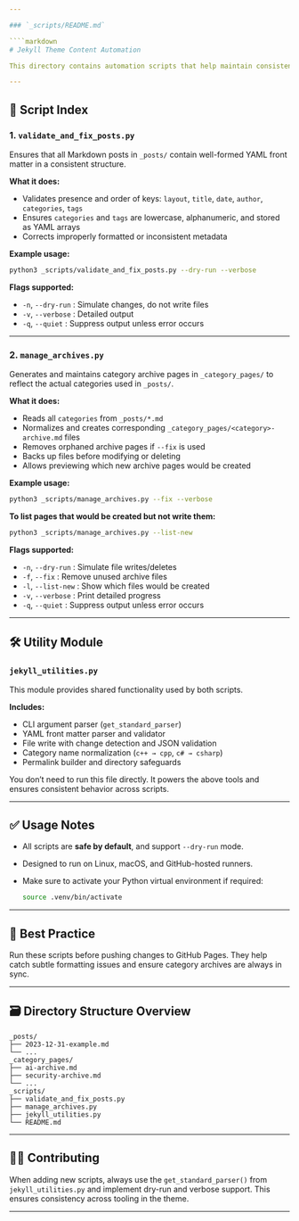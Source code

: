 ```yaml
---

### `_scripts/README.md`

````markdown
# Jekyll Theme Content Automation

This directory contains automation scripts that help maintain consistency and prevent content errors in the `unattributed-theme` Jekyll blog. These tools are designed to simplify common tasks for both beginners and experts, especially when deploying on GitHub Pages where strict formatting matters.

---
```


## 📁 Script Index

### 1. `validate_and_fix_posts.py`
Ensures that all Markdown posts in `_posts/` contain well-formed YAML front matter in a consistent structure.

**What it does:**
- Validates presence and order of keys: `layout`, `title`, `date`, `author`, `categories`, `tags`
- Ensures `categories` and `tags` are lowercase, alphanumeric, and stored as YAML arrays
- Corrects improperly formatted or inconsistent metadata

**Example usage:**
```bash
python3 _scripts/validate_and_fix_posts.py --dry-run --verbose
````

**Flags supported:**

* `-n`, `--dry-run`     : Simulate changes, do not write files
* `-v`, `--verbose`     : Detailed output
* `-q`, `--quiet`       : Suppress output unless error occurs

---

### 2. `manage_archives.py`

Generates and maintains category archive pages in `_category_pages/` to reflect the actual categories used in `_posts/`.

**What it does:**

* Reads all `categories` from `_posts/*.md`
* Normalizes and creates corresponding `_category_pages/<category>-archive.md` files
* Removes orphaned archive pages if `--fix` is used
* Backs up files before modifying or deleting
* Allows previewing which new archive pages would be created

**Example usage:**

```bash
python3 _scripts/manage_archives.py --fix --verbose
```

**To list pages that would be created but not write them:**

```bash
python3 _scripts/manage_archives.py --list-new
```

**Flags supported:**

* `-n`, `--dry-run`     : Simulate file writes/deletes
* `-f`, `--fix`         : Remove unused archive files
* `-l`, `--list-new`    : Show which files would be created
* `-v`, `--verbose`     : Print detailed progress
* `-q`, `--quiet`       : Suppress output unless error occurs

---

## 🛠 Utility Module

### `jekyll_utilities.py`

This module provides shared functionality used by both scripts.

**Includes:**

* CLI argument parser (`get_standard_parser`)
* YAML front matter parser and validator
* File write with change detection and JSON validation
* Category name normalization (`c++ → cpp`, `c# → csharp`)
* Permalink builder and directory safeguards

You don’t need to run this file directly. It powers the above tools and ensures consistent behavior across scripts.

---

## ✅ Usage Notes

* All scripts are **safe by default**, and support `--dry-run` mode.
* Designed to run on Linux, macOS, and GitHub-hosted runners.
* Make sure to activate your Python virtual environment if required:

  ```bash
  source .venv/bin/activate
  ```

---

## 🧠 Best Practice

Run these scripts before pushing changes to GitHub Pages. They help catch subtle formatting issues and ensure category archives are always in sync.

---

## 🗃️ Directory Structure Overview

```
_posts/
├── 2023-12-31-example.md
└── ...
_category_pages/
├── ai-archive.md
├── security-archive.md
└── ...
_scripts/
├── validate_and_fix_posts.py
├── manage_archives.py
├── jekyll_utilities.py
└── README.md
```

---

## 🧑‍💻 Contributing

When adding new scripts, always use the `get_standard_parser()` from `jekyll_utilities.py` and implement dry-run and verbose support. This ensures consistency across tooling in the theme.

---

